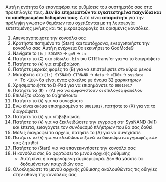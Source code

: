 Αυτή η ενότητα θα επαναφέρει τις ρυθμίσεις του συστήματός σας στις προεπιλογές τους. **Δεν θα επηρεαστούν τα εγκατεστημένα παιχνίδια και τα αποθηκευμένα δεδομένα τους.** Αυτό είναι **απαραίτητο** για την πρόληψη γνωστών θεμάτων που σχετίζονται με τη λειτουργία εκτεταμένης μνήμης και τις μικροεφαρμογές σε ορισμένες κονσόλες.

1. Απενεργοποιήστε την κονσόλα σας
2. Κρατήστε πατημένο το (Start) και ταυτόχρονα, ενεργοποιήστε την κονσόλα σας. Αυτή η ενέργεια θα εκκινήσει το GodMode9
3. Navigate to `[0:] SDCARD` -> `gm9` -> `in`
4. Πατήστε το (X) στο είδωλο `.bin` του CTRTransfer για να το διαγράψετε
5. Πατήστε το (A) για επιβεβαίωση
6. Πατήστε μερικές φορές το (B) για να επιστρέψετε στο κύριο μενού
7. Μεταβείτε στο `[1:] SYSNAND CTRNAND` -> `data` -> `<ID0>` -> `sysdata`
   - Το `<ID0>` θα είναι ένας φάκελος με όνομα 32 χαρακτήρων
8. Χρησιμοποιήστε το D-Pad για να επισημάνετε το `00010017`
9. Πατήστε τα (R) + (A) για να εμφανιστούν οι επιλογές φακέλου
10. Επιλέξτε «Copy to 0:/gm9/out»
11. Πατήστε το (A) για να συνεχίσετε
12. Ενώ είναι ακόμα επισημασμένο το `00010017`, πατήστε το (X) για να το διαγράψετε
13. Πατήστε το (A) για επιβεβαίωση
14. Πατήστε το (A) για να ξεκλειδώσετε την εγγραφή στη SysNAND (lvl1) και έπειτα, εισαγάγετε τον συνδυασμό πλήκτρων που θα σας δοθεί
15. Μόλις διαγραφεί το αρχείο, πατήστε το (A) για να συνεχίσετε
16. Πατήστε το (Α) για να κλειδώσετε ξανά τα δικαιώματα εγγραφής εάν σας ζητηθεί
17. Πατήστε το (Start) για να επανεκκινήσετε την κονσόλα σας
18. Η κονσόλα σας θα φορτώσει το μενού αρχικής ρύθμισης
    - Αυτή είναι η αναμενόμενη συμπεριφορά. Δεν θα χάσετε τα δεδομένα των παιχνιδιών σας
19. Ολοκληρώστε το μενού αρχικής ρύθμισης ακολουθώντας τις οδηγίες στην οθόνη της κονσόλας σας
